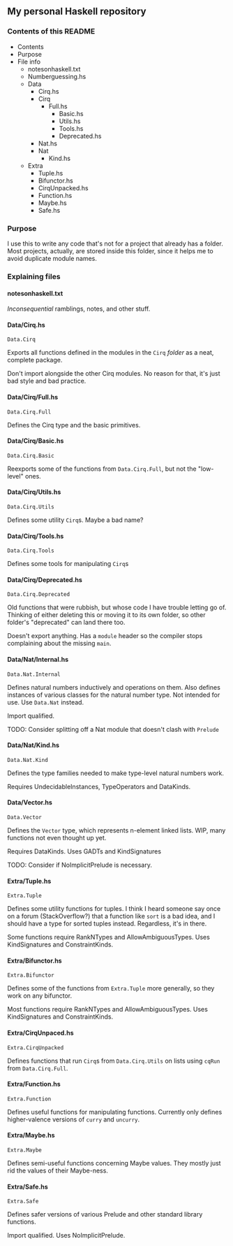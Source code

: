 ## My personal Haskell repository

### Contents of this README

* Contents
* Purpose
* File info
  * notesonhaskell.txt
  * Numberguessing.hs
  * Data
    * Cirq.hs
    * Cirq
      * Full.hs
        * Basic.hs
        * Utils.hs
        * Tools.hs
        * Deprecated.hs
    * Nat.hs
    * Nat
      * Kind.hs
  * Extra
    * Tuple.hs
    * Bifunctor.hs
    * CirqUnpacked.hs
    * Function.hs
    * Maybe.hs
    * Safe.hs

### Purpose

I use this to write any code that's not for a project that already has a folder.
Most projects, actually, are stored inside this folder, since it helps me to avoid duplicate module names.

### Explaining files

#### notesonhaskell.txt

*Inconsequential* ramblings, notes, and other stuff.

#### Data/Cirq.hs

`Data.Cirq`

Exports all functions defined in the modules in the `Cirq` *folder* as a neat, complete package.

Don't import alongside the other Cirq modules.
No reason for that, it's just bad style and bad practice.

#### Data/Cirq/Full.hs

`Data.Cirq.Full`

Defines the Cirq type and the basic primitives.

#### Data/Cirq/Basic.hs

`Data.Cirq.Basic`

Reexports some of the functions from `Data.Cirq.Full`, but not the "low-level" ones.

#### Data/Cirq/Utils.hs

`Data.Cirq.Utils`

Defines some utility `Cirq`s.
Maybe a bad name?

#### Data/Cirq/Tools.hs

`Data.Cirq.Tools`

Defines some tools for manipulating `Cirq`s

#### Data/Cirq/Deprecated.hs

`Data.Cirq.Deprecated`

Old functions that were rubbish, but whose code I have trouble letting go of.
Thinking of either deleting this or moving it to its own folder, so other folder's "deprecated" can land there too.

Doesn't export anything.
Has a `module` header so the compiler stops complaining about the missing `main`.

#### Data/Nat/Internal.hs

`Data.Nat.Internal`

Defines natural numbers inductively and operations on them.
Also defines instances of various classes for the natural number type.
Not intended for use. Use `Data.Nat` instead.

Import qualified.

TODO: Consider splitting off a Nat module that doesn't clash with `Prelude`

#### Data/Nat/Kind.hs

`Data.Nat.Kind`

Defines the type families needed to make type-level natural numbers work.

Requires UndecidableInstances, TypeOperators and DataKinds.

#### Data/Vector.hs

`Data.Vector`

Defines the `Vector` type, which represents n-element linked lists.
WIP, many functions not even thought up yet.

Requires DataKinds.
Uses GADTs and KindSignatures

TODO: Consider if NoImplicitPrelude is necessary.

#### Extra/Tuple.hs

`Extra.Tuple`

Defines some utility functions for tuples.
I think I heard someone say once on a forum (StackOverflow?) that a function like `sort` is a bad idea, and I should have a type for sorted tuples instead. Regardless, it's in there.

Some functions require RankNTypes and AllowAmbiguousTypes.
Uses KindSignatures and ConstraintKinds.

#### Extra/Bifunctor.hs

`Extra.Bifunctor`

Defines some of the functions from `Extra.Tuple` more generally, so they work on any bifunctor.

Most functions require RankNTypes and AllowAmbiguousTypes.
Uses KindSignatures and ConstraintKinds.

#### Extra/CirqUnpaced.hs

`Extra.CirqUnpacked`

Defines functions that run `Cirq`s from `Data.Cirq.Utils` on lists using `cqRun` from `Data.Cirq.Full`.

#### Extra/Function.hs

`Extra.Function`

Defines useful functions for manipulating functions.
Currently only defines higher-valence versions of `curry` and `uncurry`.

#### Extra/Maybe.hs

`Extra.Maybe`

Defines semi-useful functions concerning Maybe values.
They mostly just rid the values of their Maybe-ness.

#### Extra/Safe.hs

`Extra.Safe`

Defines safer versions of various Prelude and other standard library functions.

Import qualified.
Uses NoImplicitPrelude.
